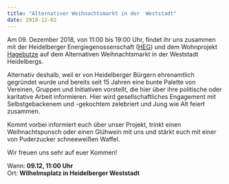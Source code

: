 ```yaml
---
title: "Alternativer Weihnachtsmarkt in der  Weststadt"
date: 2018-12-02
---
```

Am 09. Dezember 2018, von 11:00 bis 19:00 Uhr, findet ihr uns zusammen mit der
Heidelberger Energiegenossenschaft
([HEG](https://www.heidelberger-energiegenossenschaft.de/)) und dem Wohnprojekt
[Hagebutze](https://hagebutze.de/) auf dem
Alternativen Weihnachtsmarkt in der Weststadt Heidelbergs. 

Alternativ deshalb, weil er von Heidelberger Bürgern ehrenamtlich gegründet
wurde und bereits seit 15 Jahren eine bunte Palette von Vereinen, Gruppen und
Initiativen vorstellt, die hier über ihre politische oder karitative Arbeit
informieren. Hier wird gesellschaftliches Engagement mit Selbstgebackenem und
-gekochtem zelebriert und Jung wie Alt feiert zusammen. 

Kommt vorbei informiert euch über unser Projekt, trinkt einen Weihnachtspunsch
oder einen Glühwein mit uns und stärkt euch mit einer von Puderzucker
schneeweißen Waffel. 

Wir freuen uns sehr auf euer Kommen!

Wann:     __09.12, 11:00 Uhr__  
Ort: __Wilhelmsplatz in Heidelberger Weststadt__

